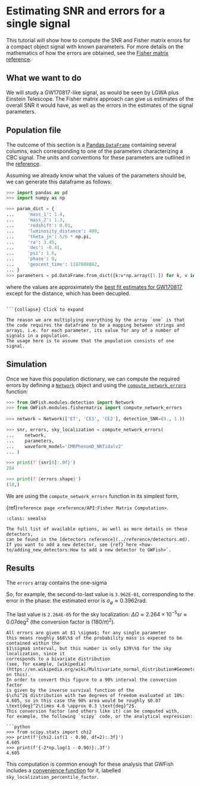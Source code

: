# Estimating SNR and errors for a single signal

This tutorial will show how to compute the SNR and Fisher matrix errors for a 
compact object signal with known parameters.
For more details on the mathematics of how the errors are obtained, see the 
[Fisher matrix reference](../explanation/fisher_matrix.md).

## What we want to do

We will study a GW170817-like signal, as would be seen by LGWA plus Einstein Telescope.
The Fisher matrix approach can give us estimates of the overall SNR it would have, 
as well as the errors in the estimates of the signal parameters.

## Population file

The outcome of this section is a [Pandas `DataFrame`](https://pandas.pydata.org/docs/reference/api/pandas.DataFrame.html) containing several columns, each corresponding
to one of the parameters characterizing a CBC signal.
The units and conventions for these parameters are outlined in the [reference](../reference/parameters_units.md).

Assuming we already know what the values of the parameters should be, we can generate this dataframe as follows:

```python
>>> import pandas as pd
>>> import numpy as np

>>> param_dict = {
...     'mass_1': 1.4, 
...     'mass_2': 1.3, 
...     'redshift': 0.01,
...     'luminosity_distance': 400,
...     'theta_jn': 5/6 * np.pi,
...     'ra': 3.45,
...     'dec': -0.41,
...     'psi': 1.6,
...     'phase': 0,
...     'geocent_time': 1187008882, 
... }
>>> parameters = pd.DataFrame.from_dict({k:v*np.array([1.]) for k, v in param_dict.items()})

```

where the values are approximately the [best fit estimates for GW170817](https://doi.org/10.1103/PhysRevX.9.011001), except for the distance, which has been decupled.

```{admonition} Why do we multiply by an array?

```{collapse} Click to expand

The reason we are multiplying everything by the array `one` is that the code requires the dataframe to be a mapping between strings and arrays, i.e. for each parameter, its value for any of a number of signals in a population. 
The usage here is to assume that the population consists of one signal.
```

## Simulation

Once we have this population dictionary, we can compute the required errors by defining a [`Network`](#networks) object and using the [`compute_network_errors`](#fisher-matrix-computation) function:

```python
>>> from GWFish.modules.detection import Network
>>> from GWFish.modules.fishermatrix import compute_network_errors
    
>>> network = Network(['ET', 'CE1', 'CE2'], detection_SNR=(0., 1.))

>>> snr, errors, sky_localization = compute_network_errors(
...    network, 
...    parameters, 
...    waveform_model='IMRPhenomD_NRTidalv2'
... )

>>> print(f'{snr[0]:.0f}')
284

>>> print(f'{errors.shape}')
(10,)

```

We are using the `compute_network_errors` function in its simplest form, 

<!-- the value used to be 742 - which is correct? -->
<!-- TODO do not use equal mass as an example -->
<!-- TODO mention duty factor -->
<!-- TODO link to waveform approximant section -->
<!-- TODO explain detection_SNR -->

{ref}`reference page <reference/API:Fisher Matrix Computation>`.

```{admonition} Which detectors are available?
:class: seealso

The full list of available options, as well as more details on these detectors,
can be found in the [detectors reference](../reference/detectors.md).
If you want to add a new detector, see {ref}`here <how-to/adding_new_detectors:How to add a new detector to GWFish>`.
```


## Results

The `errors` array contains the one-sigma 

So, for example, the second-to-last value is `3.962E-01`, corresponding to the error in the phase:
the estimated error is $\sigma_\varphi \approx 0.3962 \text{rad}$.

The last value is `2.264E-05` for the sky localization: 
$\Delta \Omega \approx 2.264 \times 10^{-5} \text{sr} \approx 0.07 \text{deg}^2$ 
(the conversion factor is $(180 / \pi)^2$).

```{caution}
All errors are given at $1 \sigma$; for any single parameter
this means roughly $68\%$ of the probability mass is expeced to be contained within the 
$1\sigma$ interval, but this number is only $39\%$ for the sky localization, since it 
corresponds to a bivariate distribution
(see, for example, [wikipedia](https://en.wikipedia.org/wiki/Multivariate_normal_distribution#Geometric_interpretation) on this).
In order to convert this figure to a 90% interval the conversion factor
is given by the inverse survival function of the  
$\chi^2$ distribution with two degrees of freedom evaluated at 10%:
4.605, so in this case the 90% area would be roughly $0.07 \text{deg}^2\times 4.6 \approx 0.3 \text{deg}^2$.
This conversion factor (and others like it) can be computed with, 
for example, the following `scipy` code, or the analytical expression:

```python
>>> from scipy.stats import chi2
>>> print(f'{chi2.isf(1 - 0.90, df=2):.3f}')
4.605
>>> print(f'{-2*np.log(1 - 0.90)}:.3f')
4.605
```

This computation is common enough for these analysis that GWFish includes a [convenience function](#utility-functions) for it, labelled `sky_localization_percentile_factor`.
```